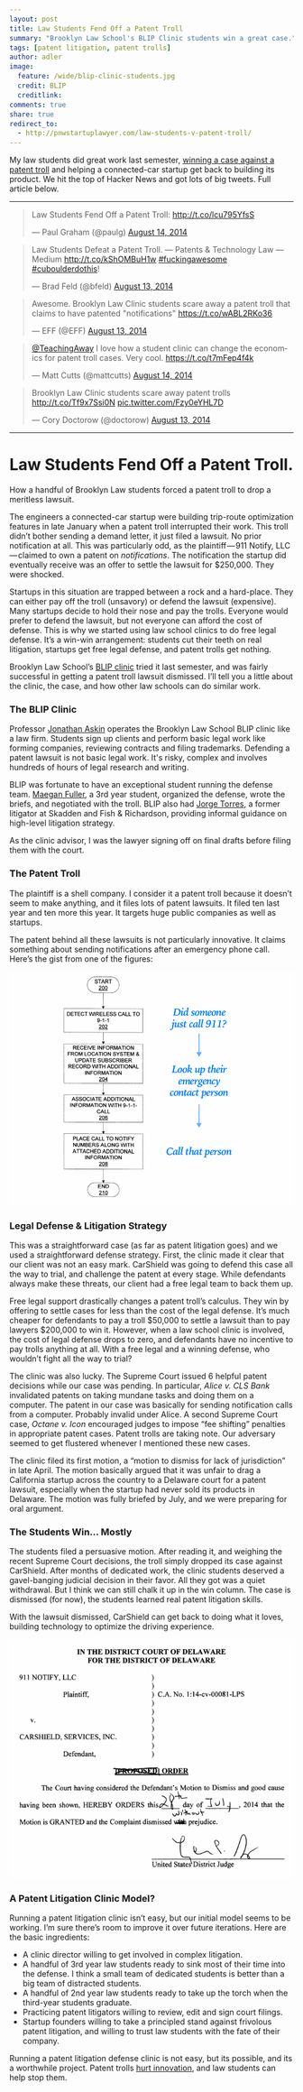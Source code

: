 ```yaml
---
layout: post
title: Law Students Fend Off a Patent Troll
summary: "Brooklyn Law School's BLIP Clinic students win a great case."
tags: [patent litigation, patent trolls]
author: adler
image:
  feature: /wide/blip-clinic-students.jpg
  credit: BLIP
  creditlink: 
comments: true
share: true
redirect_to:
  - http://pnwstartuplawyer.com/law-students-v-patent-troll/
---
```



My law students did great work last semester, [winning a case against a patent troll](https://medium.com/patents-technology-law/law-students-fend-off-a-patent-troll-2b8a708277fc) and helping a connected-car startup get back to building its product. We hit the top of Hacker News and got lots of big tweets. Full article below. 

- - - 

<!-- 
![](/images/law-students-patent-troll-hacker-news.png)
 -->

<!-- Twitter Timeline
<a class="twitter-timeline" data-dnt="true" href="https://twitter.com/TeachingAway/timelines/500350882337529856" data-widget-id="500352683132198913">BLIP v. Patent Troll</a>
<script>!function(d,s,id){var js,fjs=d.getElementsByTagName(s)[0],p=/^http:/.test(d.location)?'http':'https';if(!d.getElementById(id)){js=d.createElement(s);js.id=id;js.src=p+"://platform.twitter.com/widgets.js";fjs.parentNode.insertBefore(js,fjs);}}(document,"script","twitter-wjs");</script>
 -->


<blockquote class="twitter-tweet" data-cards="hidden" lang="en"><p>Law Students Fend Off a Patent Troll: <a href="http://t.co/lcu795YfsS">http://t.co/lcu795YfsS</a></p>&mdash; Paul Graham (@paulg) <a href="https://twitter.com/paulg/statuses/499944411447316481">August 14, 2014</a></blockquote>
<script async src="//platform.twitter.com/widgets.js" charset="utf-8"></script>

<blockquote class="twitter-tweet" data-cards="hidden" lang="en"><p>Law Students Defeat a Patent Troll. — Patents &amp; Technology Law — Medium <a href="http://t.co/kShOMBuH1w">http://t.co/kShOMBuH1w</a> <a href="https://twitter.com/hashtag/fuckingawesome?src=hash">#fuckingawesome</a> <a href="https://twitter.com/hashtag/cuboulderdothis?src=hash">#cuboulderdothis</a>!</p>&mdash; Brad Feld (@bfeld) <a href="https://twitter.com/bfeld/statuses/499558776660566016">August 13, 2014</a></blockquote>


<blockquote class="twitter-tweet" data-cards="hidden" lang="en"><p>Awesome. Brooklyn Law Clinic students scare away a patent troll that claims to have patented &quot;notifications&quot; <a href="https://t.co/wABL2RKo36">https://t.co/wABL2RKo36</a></p>&mdash; EFF (@EFF) <a href="https://twitter.com/EFF/statuses/499608116397232128">August 13, 2014</a></blockquote>


<blockquote class="twitter-tweet" data-cards="hidden" lang="en"><p><a href="https://twitter.com/TeachingAway">@TeachingAway</a> I love how a student clinic can change the economics for patent troll cases. Very cool. <a href="https://t.co/t7mFep4f4k">https://t.co/t7mFep4f4k</a></p>&mdash; Matt Cutts (@mattcutts) <a href="https://twitter.com/mattcutts/statuses/499941109498253312">August 14, 2014</a></blockquote>

<blockquote class="twitter-tweet" data-cards="hidden" lang="en"><p>Brooklyn Law Clinic students scare away patent trolls <a href="http://t.co/Tf9x7Ssi0N">http://t.co/Tf9x7Ssi0N</a> <a href="http://t.co/Fzy0eYHL7D">pic.twitter.com/Fzy0eYHL7D</a></p>&mdash; Cory Doctorow (@doctorow) <a href="https://twitter.com/doctorow/status/499586795886350336">August 13, 2014</a></blockquote>

<!-- David Pashman Tweet:
<blockquote class="twitter-tweet" data-cards="hidden" lang="en"><p>Law students from <a href="https://twitter.com/BLIPClinic">@BLIPClinic</a> fend off a patent troll - well done! <a href="http://t.co/Bg1Yu8gpgJ">http://t.co/Bg1Yu8gpgJ</a></p>&mdash; David Pashman (@davidpashman) <a href="https://twitter.com/davidpashman/statuses/499526548832391168">August 13, 2014</a></blockquote>
 -->


- - - 

# Law Students Fend Off a Patent Troll.

<p class="big-text">How a handful of Brooklyn Law students forced a patent troll to drop a meritless lawsuit.</p>

The engineers a connected-car startup were building trip-route optimization features in late January when a patent troll interrupted their work. This troll didn’t bother sending a demand letter, it just filed a lawsuit. No prior notification at all. This was particularly odd, as the plaintiff — 911 Notify, LLC — claimed to own a patent on *notifications*. The notification the startup did eventually receive was an offer to settle the lawsuit for $250,000. They were shocked.

Startups in this situation are trapped between a rock and a hard-place. They can either pay off the troll (unsavory) or defend the lawsuit (expensive). Many startups decide to hold their nose and pay the trolls. Everyone would prefer to defend the lawsuit, but not everyone can afford the cost of defense. This is why we started using law school clinics to do free legal defense. It’s a win-win arrangement: students cut their teeth on real litigation, startups get free legal defense, and patent trolls get nothing.

Brooklyn Law School’s [BLIP clinic](http://www.blipclinic.org/) tried it last semester, and was fairly successful in getting a patent troll lawsuit dismissed. I’ll tell you a little about the clinic, the case, and how other law schools can do similar work.

### The BLIP Clinic

Professor [Jonathan Askin](https://twitter.com/jaskin) operates the Brooklyn Law School BLIP clinic like a law firm. Students sign up clients and perform basic legal work like forming companies, reviewing contracts and filing trademarks. Defending a patent lawsuit is not basic legal work. It's risky, complex and involves hundreds of hours of legal research and writing.

BLIP was fortunate to have an exceptional student running the defense team. [Maegan Fuller](https://twitter.com/mafuller21), a 3rd year student, organized the defense, wrote the briefs, and negotiated with the troll. BLIP also had [Jorge Torres](https://twitter.com/jorgemtorres), a former litigator at Skadden and Fish & Richardson, providing informal guidance on high-level litigation strategy.

As the clinic advisor, I was the lawyer signing off on final drafts before filing them with the court.

### The Patent Troll

The plaintiff is a shell company. I consider it a patent troll because it doesn’t seem to make anything, and it files lots of patent lawsuits. It filed ten last year and ten more this year. It targets huge public companies as well as startups.

The patent behind all these lawsuits is not particularly innovative. It claims something about sending notifications after an emergency phone call. Here’s the gist from one of the figures:

<img src="/images/patent/911-notify-v-carshield-patent-flowchart.png" class="translucent">

### Legal Defense & Litigation Strategy

This was a straightforward case (as far as patent litigation goes) and we used a straightforward defense strategy. First, the clinic made it clear that our client was not an easy mark. CarShield was going to defend this case all the way to trial, and challenge the patent at every stage. While defendants always make these threats, our client had a free legal team to back them up.

Free legal support drastically changes a patent troll’s calculus. They win by offering to settle cases for less than the cost of the legal defense. It’s much cheaper for defendants to pay a troll $50,000 to settle a lawsuit than to pay lawyers $200,000 to win it. However, when a law school clinic is involved, the cost of legal defense drops to zero, and defendants have no incentive to pay trolls anything at all. With a free legal and a winning defense, who wouldn’t fight all the way to trial?

The clinic was also lucky. The Supreme Court issued 6 helpful patent decisions while our case was pending. In particular, *Alice v. CLS Bank* invalidated patents on taking mundane tasks and doing them on a computer. The patent in our case was basically for sending notification calls from a computer. Probably invalid under Alice. A second Supreme Court case, *Octane v. Icon* encouraged judges to impose “fee shifting” penalties in appropriate patent cases. Patent trolls are taking note. Our adversary seemed to get flustered whenever I mentioned these new cases.

The clinic filed its first motion, a “motion to dismiss for lack of jurisdiction” in late April. The motion basically argued that it was unfair to drag a California startup across the country to a Delaware court for a patent lawsuit, especially when the startup had never sold its products in Delaware. The motion was fully briefed by July, and we were preparing for oral argument.

### The Students Win… Mostly

The students filed a persuasive motion. After reading it, and weighing the recent Supreme Court decisions, the troll simply dropped its case against CarShield. After months of dedicated work, the clinic students deserved a gavel-banging judicial decision in their favor. All they got was a quiet withdrawal. But I think we can still chalk it up in the win column. The case is dismissed (for now), the students learned real patent litigation skills.

With the lawsuit dismissed, CarShield can get back to doing what it loves, building technology to optimize the driving experience.

<img src="/images/patent/911-notify-v-carshield-dismissed.png" class="translucent">


### A Patent Litigation Clinic Model?

Running a patent litigation clinic isn’t easy, but our initial model seems to be working. I’m sure there’s room to improve it over future iterations. Here are the basic ingredients:

- A clinic director willing to get involved in complex litigation.
- A handful of 3rd year law students ready to sink most of their time into the defense. I think a small team of dedicated students is better than a big team of distracted students.
- A handful of 2nd year law students ready to take up the torch when the third-year students graduate.
- Practicing patent litigators willing to review, edit and sign court filings.
- Startup founders willing to take a principled stand against frivolous patent litigation, and willing to trust law students with the fate of their company.

Running a patent litigation defense clinic is not easy, but its possible, and its a worthwhile project. Patent trolls [hurt innovation](https://hbr.org/2014/07/the-evidence-is-in-patent-trolls-do-hurt-innovation/), and law students can help stop them.